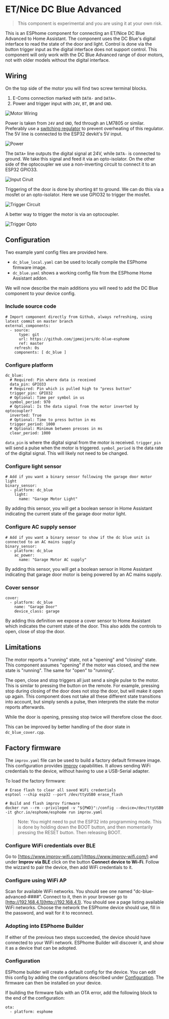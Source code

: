 # ET/Nice DC Blue Advanced

> This component is experimental and you are using it at your own risk.

This is an ESPhome component for connecting an ET/Nice DC Blue Advanced to Home Assistant.
The component uses the DC Blue's digital interface to read the state of the door and light.
Control is done via the button trigger input as the digital interface does not support control.
This component will only work with the DC Blue Advanced range of door motors, not with older models without the digital interface.

## Wiring

On the top side of the motor you will find two screw terminal blocks.

1. E-Coms connection marked with `DATA-` and `DATA+`.
2. Power and trigger input with `24V`, `BT`, `BM` and `GND`.

![Motor Wiring](media/DcBlueMotorWiring.png)

Power is taken from `24V` and `GND`, fed through an LM7805 or similar.
Preferably use a [switching regulator](https://www.robotics.org.za/5V1A-BUCK-REG) to prevent overheating of this regulator.
The 5V line is connected to the ESP32 devkit's 5V input.

![Power](media/PowerRegulator.png)

The `DATA+` line outputs the digital signal at 24V, while `DATA-` is connected to ground.
We take this signal and feed it via an opto-isolator.
On the other side of the optocoupler we use a non-inverting circuit to connect it to an ESP32 GPIO33.

![Input Ciruit](media/InputCircuit.png)

Triggering of the door is done by shorting `BT` to ground.
We can do this via a mosfet or an opto-isolator.
Here we use GPIO32 to trigger the mosfet.

![Trigger Circuit](media/TriggerMosfet.png)

A better way to trigger the motor is via an optocoupler.

![Trigger Opto](media/TriggerOpto.png)

## Configuration

Two example yaml config files are provided here.

- `dc_blue_local.yaml` can be used to locally compile the ESPhome firmware image.
- `dc_blue.yaml` shows a working config file from the ESPhome Home Assistant addon.

We will now describe the main additions you will need to add the DC Blue component to your device config.

### Include source code

```
# Import component directly from Github, always refreshing, using latest commit on master branch
external_components:
  - source:
      type: git
      url: https://github.com/jpmeijers/dc-blue-esphome
      ref: master
    refresh: 0s
    components: [ dc_blue ]
```

### Configure platform

```
dc_blue:
  # Required: Pin where data is received
  data_pin: GPIO33
  # Required: Pin which is pulled high to "press button"
  trigger_pin: GPIO32
  # Optional: Time per symbol in us
  symbol_period: 970
  # Optional: Is the data signal from the motor inverted by optocoupler?
  inverted: True
  # Optional: Time to press button in ms
  trigger_period: 1000
  # Optional: Minimum between presses in ms
  clear_period: 1000
```

`data_pin` is where the digital signal from the motor is received.
`trigger_pin` will send a pulse when the motor is triggered.
`symbol_period` is the data rate of the digital signal. This will likely not need to be changed.

### Configure light sensor

```
# Add if you want a binary sensor following the garage door motor light
binary_sensor:
  - platform: dc_blue
    light:
      name: "Garage Motor Light"
```

By adding this sensor, you will get a boolean sensor in Home Assistant indicating the current state of the garage door motor light.

### Configure AC supply sensor

```
# Add if you want a binary sensor to show if the dc blue unit is connected to an AC mains supply
binary_sensor:
  - platform: dc_blue
    ac_power:
      name: "Garage Motor AC supply"  
```

By adding this sensor, you will get a boolean sensor in Home Assistant indicating that garage door motor is being powered by an AC mains supply.

### Cover sensor

```
cover:
  - platform: dc_blue
    name: "Garage Door"
    device_class: garage
```

By adding this definition we expose a cover sensor to Home Assistant which indicates the current state of the door.
This also adds the controls to open, close of stop the door.

## Limitations

The motor reports a "running" state, not a "opening" and "closing" state.
This component assumes "opening" if the motor was closed, and the new state is "running".
The same for "open" to "running".

The open, close and stop triggers all just send a single pulse to the motor.
This is similar to pressing the button on the remote.
For example, pressing stop during closing of the door does not stop the door, but will make it open up again.
This component does not take all these different state transitions into account, but simply sends a pulse, then interprets the state the motor reports afterwards.

While the door is opening, pressing stop twice will therefore close the door.

This can be improved by better handling of the door state in `dc_blue_cover.cpp`.

## Factory firmware

The `improv.yaml` file can be used to build a factory default firmware image.
This configuration provides [improv](https://www.improv-wifi.com/) capabilities.
It allows sending WiFi credentials to the device, without having to use a USB-Serial adapter.

To load the factory firmware:
```
# Erase flash to clear all saved WiFi credentials
esptool --chip esp32 --port /dev/ttyUSB0 erase_flash

# Build and flash improv firmware
docker run --rm --privileged -v "${PWD}":/config --device=/dev/ttyUSB0 -it ghcr.io/esphome/esphome run improv.yaml
```

> Note: You might need to put the ESP32 into programming mode.
> This is done by holding down the BOOT button, and then momentarily pressing the RESET button.
> Then releasing BOOT.

### Configure WiFi credentials over BLE

Go to [https://www.improv-wifi.com/](https://www.improv-wifi.com/) and under **Improv via BLE** click on the button **Connect device to Wi-Fi**.
Follow the wizzard to pair the device, then add WiFi credentials to it.

### Configure using WiFi AP

Scan for available WiFi networks.
You should see one named "dc-blue-advanced-####".
Connect to it, then in your browser go to [http://192.168.4.1](http://192.168.4.1).
You should see a page listing available WiFi networks.
Choose the network the ESPhome device should use, fill in the password, and wait for it to reconnect.

### Adopting into ESPhome Builder

If either of the previous two steps succeeded, the device should have connected to your WiFi network.
ESPhome Builder will discover it, and show it as a device that can be adopted.

### Configuration

ESPhome builder will create a default config for the device.
You can edit this config by adding the configurations described under [Configuration](#configuration).
The firmware can then be installed on your device.

If building the firmware fails with an OTA error, add the following block to the end of the configuration:
```
ota:
  - platform: esphome
```